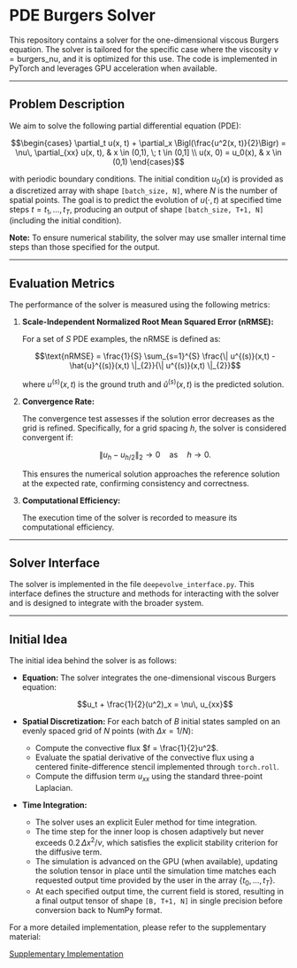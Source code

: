 # PDE Burgers Solver

This repository contains a solver for the one-dimensional viscous Burgers equation. The solver is tailored for the specific case where the viscosity $\nu = \text{burgers\_nu}$, and it is optimized for this use. The code is implemented in PyTorch and leverages GPU acceleration when available.

---

## Problem Description

We aim to solve the following partial differential equation (PDE):

```math
\begin{cases}
\partial_t u(x, t) + \partial_x \Bigl(\frac{u^2(x, t)}{2}\Bigr) = \nu\, \partial_{xx} u(x, t), & x \in (0,1), \; t \in (0,1] \\
u(x, 0) = u_0(x), & x \in (0,1)
\end{cases}
```

with periodic boundary conditions. The initial condition $u_0(x)$ is provided as a discretized array with shape `[batch_size, N]`, where $N$ is the number of spatial points. The goal is to predict the evolution of $u(\cdot, t)$ at specified time steps $t = t_1, \dots, t_T$, producing an output of shape `[batch_size, T+1, N]` (including the initial condition).

**Note:** To ensure numerical stability, the solver may use smaller internal time steps than those specified for the output.

---

## Evaluation Metrics

The performance of the solver is measured using the following metrics:

1. **Scale-Independent Normalized Root Mean Squared Error (nRMSE):**

   For a set of $S$ PDE examples, the nRMSE is defined as:
   
   ```math
   \text{nRMSE} = \frac{1}{S} \sum_{s=1}^{S} \frac{\| u^{(s)}(x,t) - \hat{u}^{(s)}(x,t) \|_{2}}{\| u^{(s)}(x,t) \|_{2}}
   ```
   
   where $u^{(s)}(x,t)$ is the ground truth and $\hat{u}^{(s)}(x,t)$ is the predicted solution.

2. **Convergence Rate:**

   The convergence test assesses if the solution error decreases as the grid is refined. Specifically, for a grid spacing $h$, the solver is considered convergent if:
   
   ```math
   \| u_{h} - u_{h/2} \|_{2} \rightarrow 0 \quad \text{as} \quad h \rightarrow 0.
   ```
   
   This ensures the numerical solution approaches the reference solution at the expected rate, confirming consistency and correctness.

3. **Computational Efficiency:**

   The execution time of the solver is recorded to measure its computational efficiency.

---

## Solver Interface

The solver is implemented in the file `deepevolve_interface.py`. This interface defines the structure and methods for interacting with the solver and is designed to integrate with the broader system.

---

## Initial Idea

The initial idea behind the solver is as follows:

- **Equation:** The solver integrates the one-dimensional viscous Burgers equation:
  
  ```math
  u_t + \frac{1}{2}(u^2)_x = \nu\, u_{xx}
  ```
  
- **Spatial Discretization:** For each batch of $B$ initial states sampled on an evenly spaced grid of $N$ points (with $\Delta x = 1/N$):
  
  - Compute the convective flux $f = \frac{1}{2}u^2$.
  - Evaluate the spatial derivative of the convective flux using a centered finite-difference stencil implemented through `torch.roll`.
  - Compute the diffusion term $u_{xx}$ using the standard three-point Laplacian.

- **Time Integration:** 
  
  - The solver uses an explicit Euler method for time integration.
  - The time step for the inner loop is chosen adaptively but never exceeds $0.2\,\Delta x^2/\nu$, which satisfies the explicit stability criterion for the diffusive term.
  - The simulation is advanced on the GPU (when available), updating the solution tensor in place until the simulation time matches each requested output time provided by the user in the array $\{t_0, \dots, t_T\}$.
  - At each specified output time, the current field is stored, resulting in a final output tensor of shape `[B, T+1, N]` in single precision before conversion back to NumPy format.

For a more detailed implementation, please refer to the supplementary material:

[Supplementary Implementation](https://github.com/LithiumDA/CodePDE/blob/main/solvers/burgers/nu_1.0/seeds/implementation_0.py)